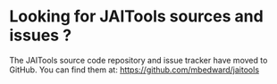 # Looking for JAITools sources and issues ? #

The JAITools source code repository and issue tracker have moved to GitHub. You can find them at: https://github.com/mbedward/jaitools